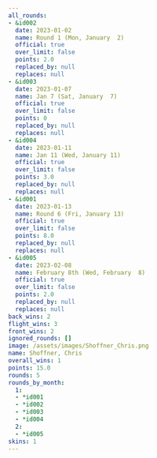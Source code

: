 ```yaml
---
all_rounds:
- &id002
  date: 2023-01-02
  name: Round 1 (Mon, January  2)
  official: true
  over_limit: false
  points: 2.0
  replaced_by: null
  replaces: null
- &id003
  date: 2023-01-07
  name: Jan 7 (Sat, January  7)
  official: true
  over_limit: false
  points: 0
  replaced_by: null
  replaces: null
- &id004
  date: 2023-01-11
  name: Jan 11 (Wed, January 11)
  official: true
  over_limit: false
  points: 3.0
  replaced_by: null
  replaces: null
- &id001
  date: 2023-01-13
  name: Round 6 (Fri, January 13)
  official: true
  over_limit: false
  points: 8.0
  replaced_by: null
  replaces: null
- &id005
  date: 2023-02-08
  name: February 8th (Wed, February  8)
  official: true
  over_limit: false
  points: 2.0
  replaced_by: null
  replaces: null
back_wins: 2
flight_wins: 3
front_wins: 2
ignored_rounds: []
image: /assets/images/Shoffner_Chris.png
name: Shoffner, Chris
overall_wins: 1
points: 15.0
rounds: 5
rounds_by_month:
  1:
  - *id001
  - *id002
  - *id003
  - *id004
  2:
  - *id005
skins: 1
---
```

